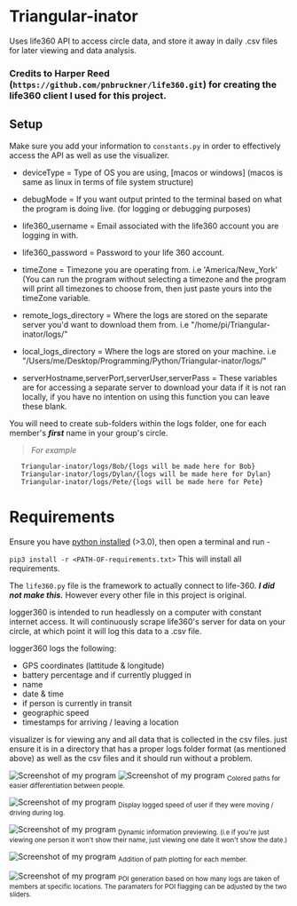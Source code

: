 # Triangular-inator
Uses life360 API to access circle data, and store it away in daily .csv files for later viewing and data analysis.

### Credits to Harper Reed  (```https://github.com/pnbruckner/life360.git```) for creating the life360 client I used for this project.

## Setup

Make sure you add your information to ```constants.py```  in order to effectively access the API as well as use the visualizer. 

- deviceType = Type of OS you are using, [macos or windows] (macos is same as linux in terms of file system structure)

- debugMode = If you want output printed to the terminal based on what the program is doing live. (for logging or debugging purposes)

- life360_username = Email associated with the life360 account you are logging in with.
- life360_password = Password to your life 360 account.

- timeZone = Timezone you are operating from. i.e 'America/New_York' (You can run the program without selecting a timezone and the program will print all timezones to choose from, then just paste yours into the timeZone variable.

- remote_logs_directory = Where the logs are stored on the separate server you'd want to download them from. i.e "/home/pi/Triangular-inator/logs/"
- local_logs_directory = Where the logs are stored on your machine. i.e "/Users/me/Desktop/Programming/Python/Triangular-inator/logs/"

- serverHostname,serverPort,serverUser,serverPass = These variables are for accessing a separate server to download your data if it is not ran locally, if you have no intention on using this function you can leave these blank.


You will need to create sub-folders within the logs folder, one for each member's ***first*** name in your group's circle.

> _For example_
```
   Triangular-inator/logs/Bob/{logs will be made here for Bob}
   Triangular-inator/logs/Dylan/{logs will be made here for Dylan}
   Triangular-inator/logs/Pete/{logs will be made here for Pete}
```
# Requirements

Ensure you have [python installed](https://www.python.org/downloads/) (>3.0), then open a terminal and run -

```pip3 install -r <PATH-OF-requirements.txt>```
This will install all requirements.



The ```life360.py``` file is the framework to actually connect to life-360. ***I did not make this.*** However every other file in this project is original.

logger360 is intended to run headlessly on a computer with constant internet access. It will continuously scrape life360's server for data on your circle, at which point it will log this data to a .csv file.

logger360 logs the following:

- GPS coordinates (lattitude & longitude)
- battery percentage and if currently plugged in
- name
- date & time
- if person is currently in transit
- geographic speed
- timestamps for arriving / leaving a location

visualizer is for viewing any and all data that is collected in the csv files. just ensure it is in a directory that has a proper logs folder format (as mentioned above) as well as the csv files and it should run without a problem.

![Screenshot of my program](screenshots/ss5.png)
![Screenshot of my program](screenshots/ss6.png)
<sub>Colored paths for easier differentiation between people.</sub>

![Screenshot of my program](screenshots/ss4.png)
<sub>Display logged speed of user if they were moving / driving during log.</sub>

![Screenshot of my program](screenshots/ss1.png)
<sub>Dynamic information previewing. (i.e if you're just viewing one person it won't show their name, just viewing one date it won't show the date.)</sub>

![Screenshot of my program](screenshots/ss2.png)
<sub>Addition of path plotting for each member.</sub>

![Screenshot of my program](screenshots/ss3.png)
<sub>POI generation based on how many logs are taken of members at specific locations. The paramaters for POI flagging can be adjusted by the two sliders. </sub>





